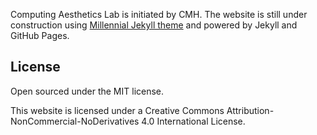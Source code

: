Computing Aesthetics Lab is initiated by CMH. 
The website is still under construction using [Millennial Jekyll theme](https://lenpaul.github.io/Millennial/) and powered by Jekyll and GitHub Pages.

## License
Open sourced under the MIT license.

This website is licensed under a Creative Commons Attribution-NonCommercial-NoDerivatives 4.0 International License.
